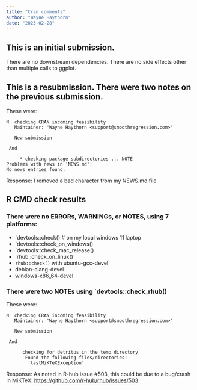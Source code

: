 ```yaml
---
title: "Cran comments"
author: "Wayne Haythorn"
date: "2023-02-28"
---
```


## This is an initial submission.
There are no downstream dependencies.
There are no side effects other than multiple calls to ggplot.

## This is a resubmission.  There were two notes on the previous submission.

  These were:

```  
N  checking CRAN incoming feasibility
   Maintainer: 'Wayne Haythorn <support@smoothregression.com>'
   
   New submission
```
     And

```
     * checking package subdirectories ... NOTE
Problems with news in 'NEWS.md':
No news entries found.

```
     
  Response: I removed a bad character from my NEWS.md file


## R CMD check results

### There were no ERRORs, WARNINGs, or NOTES, using 7 platforms:
  - `devtools::check()    # on my local windows 11 laptop
  - `devtools::check_on_windows()
  - `devtools::check_mac_release()
  - `rhub::check_on_linux()
  - `rhub::check()` with ubuntu-gcc-devel
  -   debian-clang-devel
  -   windows-x86_64-devel
  
  
### There were two NOTEs using `devtools::check_rhub()
  
  These were:

```  
N  checking CRAN incoming feasibility
   Maintainer: 'Wayne Haythorn <support@smoothregression.com>'
   
   New submission
```
     And

```
      checking for detritus in the temp directory
       Found the following files/directories:
        'lastMiKTeXException'
```
     
  Response: As noted in R-hub issue #503, this could be due to a bug/crash in MiKTeX:
        https://github.com/r-hub/rhub/issues/503

